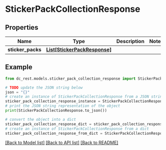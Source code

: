 # StickerPackCollectionResponse


## Properties

Name | Type | Description | Notes
------------ | ------------- | ------------- | -------------
**sticker_packs** | [**List[StickerPackResponse]**](StickerPackResponse.md) |  | 

## Example

```python
from dc_rest.models.sticker_pack_collection_response import StickerPackCollectionResponse

# TODO update the JSON string below
json = "{}"
# create an instance of StickerPackCollectionResponse from a JSON string
sticker_pack_collection_response_instance = StickerPackCollectionResponse.from_json(json)
# print the JSON string representation of the object
print(StickerPackCollectionResponse.to_json())

# convert the object into a dict
sticker_pack_collection_response_dict = sticker_pack_collection_response_instance.to_dict()
# create an instance of StickerPackCollectionResponse from a dict
sticker_pack_collection_response_from_dict = StickerPackCollectionResponse.from_dict(sticker_pack_collection_response_dict)
```
[[Back to Model list]](../README.md#documentation-for-models) [[Back to API list]](../README.md#documentation-for-api-endpoints) [[Back to README]](../README.md)



